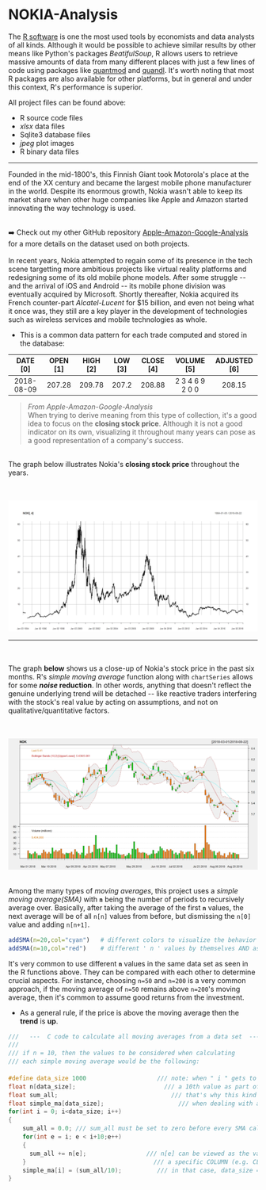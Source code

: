 # NOKIA-Analysis

The [R software](https://www.r-project.org/) is one the most used tools by economists and data analysts of all kinds. Although it would be possible to achieve similar results by other means like Python's packages <em>BeatifulSoup</em>, R allows users to retrieve massive amounts of data from many different places with just a few lines of code using packages like [quantmod](https://cran.r-project.org/web/packages/quantmod/index.html) and [quandl](https://docs.quandl.com/). It's worth noting that most R packages are also available for other platforms, but in general and under this context, R's performance is superior. <br>

All project files can be found above:
- R source code files
- <em>xlsx</em> data files
- Sqlite3 database files
- <em>jpeg</em> plot images
- R binary data files




---




Founded in the mid-1800's, this Finnish Giant took Motorola's place at the end of the XX century and became the largest mobile phone
manufacturer in the world. Despite its enormous growth, Nokia wasn't able to keep its market share when other huge companies like Apple and Amazon started innovating the way technology is used.<br><br>

:arrow_right: Check out my other GitHub repository [Apple-Amazon-Google-Analysis](https://github.com/Rickyc14/Apple-Amazon-Google-Analysis.git) for a more details on the dataset used on both projects.<br>
<br>
In recent years, Nokia attempted to regain some of its presence in the tech scene targetting more ambitious projects like virtual reality platforms and redesigning some of its old mobile phone models. After some struggle -- and the arrival of iOS and Android  -- its mobile phone division was eventually acquired by Microsoft. Shortly thereafter, Nokia acquired its French counter-part <em>Alcatel-Lucent</em> for $15 billion, and even not being what it once was, they still are a key player in the development of technologies such as wireless services and mobile technologies as whole. 



<ul>
<li> This is a common data pattern for each trade computed and stored in the database:<br>
</ul>

|    DATE [0]    |    OPEN [1]    |    HIGH [2]    |     LOW [3]     |     CLOSE [4]    |     VOLUME [5]    |     ADJUSTED [6]     | 
|:--------------:|:--------------:|:--------------:|:---------------:|:----------------:|:-----------------:|:--------------------:|
|   2018-08-09   |     207.28     |     209.78     |      207.2      |      208.88      |  2 3 4 6 9 2 0 0  |        208.15        |


> <em>From Apple-Amazon-Google-Analysis</em><br>
> When trying to derive meaning from this type of collection, it's a good idea to focus on the <strong>closing stock price</strong>. Although it is not a good indicator on its own, visualizing it throughout many years can pose as a good representation of a company's success.


<br>
The graph below illustrates Nokia's <strong>closing stock price</strong> throughout the years.

<br><br>
![alt text](data-plot/Rplot02.jpg "NOKIA1")


---


<br><br>
The graph <strong>below</strong> shows us a close-up of Nokia's stock price in the past six months. R's <em>simple moving average</em> function along with `chartSeries` allows for some <strong><em>noise</em> reduction</strong>. In other words, anything that doesn't reflect the genuine underlying trend will be detached -- like reactive traders interfering with the stock's real value by acting on assumptions, and not on qualitative/quantitative factors.


<br><br>
![alt text](data-plot/Rplot.jpg "NOKIA2")
<br><br>


Among the many types of <em>moving averages</em>, this project uses a <em>simple moving average(SMA)</em> with <strong>`n`</strong> being the number of periods to recursively average over. Basically, after taking the average of the first <strong>`n`</strong> values, the next average will be of all `n[n]` values from before, but dismissing the `n[0]` value and adding `n[n+1]`.
<br>

```r
addSMA(n=20,col="cyan")   # different colors to visualize the behavior of
addSMA(n=10,col="red")    # different ' n ' values by themselves AND as whole
```
It's very common to use different <strong>`n`</strong> values in the same data set as seen in the R functions above. They can be compared with each other to determine crucial aspects. For instance, choosing `n=50` and `n=200` is a very common approach, if the moving average of `n=50` remains above `n=200`'s moving average, then it's common to assume good returns from the investment.<br>
* As a general rule, if the price is above the moving average then the <strong>trend</strong> is <strong>up</strong>.<br>
        
        
```c
///   ---  C code to calculate all moving averages from a data set  --- 
///
/// if n = 10, then the values to be considered when calculating
/// each simple moving average would be the following:  
                                
#define data_size 1000                    /// note: when " i " gets to 991, simple_ma[991] won't have
float n[data_size];                         /// a 10th value as part of its sum_all
float sum_all;                                /// that's why this kind of procedure only makes sense
float simple_ma[data_size];                     /// when dealing with a large data set
for(int i = 0; i<data_size; i++)                
{
    sum_all = 0.0; /// sum_all must be set to zero before every SMA calculation
    for(int e = i; e < i+10;e++)
    {
      sum_all += n[e];                 /// n[e] can be viewed as the value in each ROW from 
    }                                    /// a specific COLUMN (e.g. CLOSE[4])
    simple_ma[i] = (sum_all/10);          /// in that case, data_size = number of ROWS in the CLOSE[4] COLUMN
}
```
